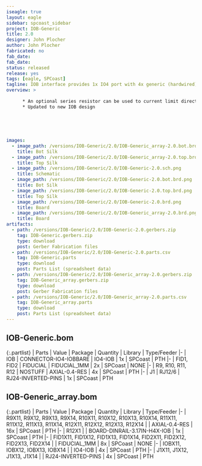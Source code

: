 ```yaml
---
iseagle: true
layout: eagle
sidebar: spcoast_sidebar
project: IOB-Generic
title: 2.0
designer: John Plocher
author: John Plocher
fabricated: no
fab_date: 
fab_date: 
status: released
release: yes
tags: [eagle, SPCoast]
tagline: IOB interface provides 1x IO4 port with 4x generic (hardwired) Input or Output i/o lines.
overview: >
    
      * An optional series resistor can be used to current limit directly connected LEDs
      * Updated to new IOB design
    
    
    
    
    
images:
  - image_path: /versions/IOB-Generic/2.0/IOB-Generic_array-2.0.bot.brd.png
    title: Bot Silk
  - image_path: /versions/IOB-Generic/2.0/IOB-Generic_array-2.0.top.brd.png
    title: Top Silk
  - image_path: /versions/IOB-Generic/2.0/IOB-Generic-2.0.sch.png
    title: Schematic
  - image_path: /versions/IOB-Generic/2.0/IOB-Generic-2.0.bot.brd.png
    title: Bot Silk
  - image_path: /versions/IOB-Generic/2.0/IOB-Generic-2.0.top.brd.png
    title: Top Silk
  - image_path: /versions/IOB-Generic/2.0/IOB-Generic-2.0.brd.png
    title: Board
  - image_path: /versions/IOB-Generic/2.0/IOB-Generic_array-2.0.brd.png
    title: Board
artifacts:
  - path: /versions/IOB-Generic/2.0/IOB-Generic-2.0.gerbers.zip
    tag: IOB-Generic.gerbers.zip
    type: download
    post: Gerber Fabrication files
  - path: /versions/IOB-Generic/2.0/IOB-Generic-2.0.parts.csv
    tag: IOB-Generic.parts
    type: download
    post: Parts List (spreadsheet data)
  - path: /versions/IOB-Generic/2.0/IOB-Generic_array-2.0.gerbers.zip
    tag: IOB-Generic_array.gerbers.zip
    type: download
    post: Gerber Fabrication files
  - path: /versions/IOB-Generic/2.0/IOB-Generic_array-2.0.parts.csv
    tag: IOB-Generic_array.parts
    type: download
    post: Parts List (spreadsheet data)
---
```


## IOB-Generic.bom

{:.partlist}
| Parts | Value | Package | Quantity | Library | Type/Feeder
|-
| IOB | CONNECTOR-IO4-IOBBARE | IO4-IOB | 1x | SPCoast | PTH
|-
| FID1, FID2 | FIDUCIAL | FIDUCIAL_1MM | 2x | SPCoast | NONE
|-
| R9, R10, R11, R12 | NOSTUFF | AXIAL-0.4-RES | 4x | SPCoast | PTH
|-
| J1 | RJ12/6 | RJ24-INVERTED-PINS | 1x | SPCoast | PTH

## IOB-Generic_array.bom

{:.partlist}
| Parts | Value | Package | Quantity | Library | Type/Feeder
|-
| R9X11, R9X12, R9X13, R9X14, R10X11, R10X12, R10X13, R10X14, R11X11, R11X12, R11X13, R11X14, R12X11, R12X12, R12X13, R12X14 |  | AXIAL-0.4-RES | 16x | SPCoast | PTH
|-
| R12X1 |  | BOARD-DINRAIL-3.17IN-H4X-IOB | 1x | SPCoast | PTH
|-
| FID1X11, FID1X12, FID1X13, FID1X14, FID2X11, FID2X12, FID2X13, FID2X14 |  | FIDUCIAL_1MM | 8x | SPCoast | NONE
|-
| IOBX11, IOBX12, IOBX13, IOBX14 |  | IO4-IOB | 4x | SPCoast | PTH
|-
| J1X11, J1X12, J1X13, J1X14 |  | RJ24-INVERTED-PINS | 4x | SPCoast | PTH
